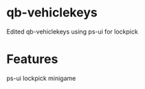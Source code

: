 # qb-vehiclekeys
Edited qb-vehiclekeys using ps-ui for lockpick

# Features
ps-ui lockpick minigame
